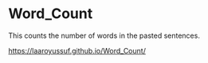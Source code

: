 # Word_Count
This counts the number of words in the pasted sentences.

https://laaroyussuf.github.io/Word_Count/
